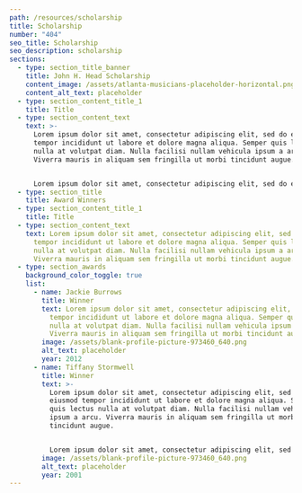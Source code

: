 ```yaml
---
path: /resources/scholarship
title: Scholarship
number: "404"
seo_title: Scholarship
seo_description: scholarship
sections:
  - type: section_title_banner
    title: John H. Head Scholarship
    content_image: /assets/atlanta-musicians-placeholder-horizontal.png
    content_alt_text: placeholder
  - type: section_content_title_1
    title: Title
  - type: section_content_text
    text: >-
      Lorem ipsum dolor sit amet, consectetur adipiscing elit, sed do eiusmod
      tempor incididunt ut labore et dolore magna aliqua. Semper quis lectus
      nulla at volutpat diam. Nulla facilisi nullam vehicula ipsum a arcu.
      Viverra mauris in aliquam sem fringilla ut morbi tincidunt augue.


      Lorem ipsum dolor sit amet, consectetur adipiscing elit, sed do eiusmod tempor incididunt ut labore et dolore magna aliqua. Semper quis lectus nulla at volutpat diam. Nulla facilisi nullam vehicula ipsum a arcu. Viverra mauris in aliquam sem fringilla ut morbi tincidunt augue. Lorem ipsum dolor sit amet, consectetur adipiscing elit, sed do eiusmod tempor incididunt ut labore et dolore magna aliqua. Semper quis lectus nulla at volutpat diam. Nulla facilisi nullam vehicula ipsum a arcu. Viverra mauris in aliquam sem fringilla ut morbi tincidunt augue. Purus viverra accumsan in nisl nisi scelerisque. Arcu vitae elementum curabitur vitae nunc sed velit dignissim.
  - type: section_title
    title: Award Winners
  - type: section_content_title_1
    title: Title
  - type: section_content_text
    text: Lorem ipsum dolor sit amet, consectetur adipiscing elit, sed do eiusmod
      tempor incididunt ut labore et dolore magna aliqua. Semper quis lectus
      nulla at volutpat diam. Nulla facilisi nullam vehicula ipsum a arcu.
      Viverra mauris in aliquam sem fringilla ut morbi tincidunt augue.
  - type: section_awards
    background_color_toggle: true
    list:
      - name: Jackie Burrows
        title: Winner
        text: Lorem ipsum dolor sit amet, consectetur adipiscing elit, sed do eiusmod
          tempor incididunt ut labore et dolore magna aliqua. Semper quis lectus
          nulla at volutpat diam. Nulla facilisi nullam vehicula ipsum a arcu.
          Viverra mauris in aliquam sem fringilla ut morbi tincidunt augue.
        image: /assets/blank-profile-picture-973460_640.png
        alt_text: placeholder
        year: 2012
      - name: Tiffany Stormwell
        title: Winner
        text: >-
          Lorem ipsum dolor sit amet, consectetur adipiscing elit, sed do
          eiusmod tempor incididunt ut labore et dolore magna aliqua. Semper
          quis lectus nulla at volutpat diam. Nulla facilisi nullam vehicula
          ipsum a arcu. Viverra mauris in aliquam sem fringilla ut morbi
          tincidunt augue.


          Lorem ipsum dolor sit amet, consectetur adipiscing elit, sed do eiusmod tempor incididunt ut labore et dolore magna aliqua. Semper quis lectus nulla at volutpat diam. Nulla facilisi nullam vehicula ipsum a arcu. Viverra mauris in aliquam sem fringilla ut morbi tincidunt augue.
        image: /assets/blank-profile-picture-973460_640.png
        alt_text: placeholder
        year: 2001
---
```

